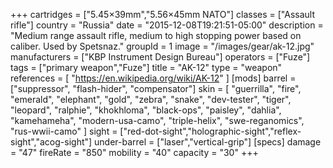 +++
cartridges = ["5.45×39mm","5.56×45mm NATO"]
classes = ["Assault rifle"]
country = "Russia"
date = "2015-12-08T19:21:51-05:00"
description = "Medium range assault rifle, medium to high stopping power based on caliber. Used by Spetsnaz."
groupId = 1
image = "/images/gear/ak-12.jpg"
manufacturers = ["KBP Instrument Design Bureau"]
operators = ["Fuze"]
tags = ["primary weapon","Fuze"]
title = "AK-12"
type = "weapon"
references = [
  "https://en.wikipedia.org/wiki/AK-12"
]
[mods]
  barrel = ["suppressor", "flash-hider", "compensator"]
  skin = [
    "guerrilla",
    "fire",
    "emerald",
    "elephant",
    "gold",
    "zebra",
    "snake",
    "dev-tester",
    "tiger",
    "leopard",
    "ralphie",
    "khokhloma",
    "black-ops",
    "paisley",
    "dahlia",
    "kamehameha",
    "modern-usa-camo",
    "triple-helix",
    "swe-reganomics",
    "rus-wwii-camo"
  ]
  sight = ["red-dot-sight","holographic-sight","reflex-sight","acog-sight"]
  under-barrel = ["laser","vertical-grip"]
[specs]
  damage = "47"
  fireRate = "850"
  mobility = "40"
  capacity = "30"
+++
